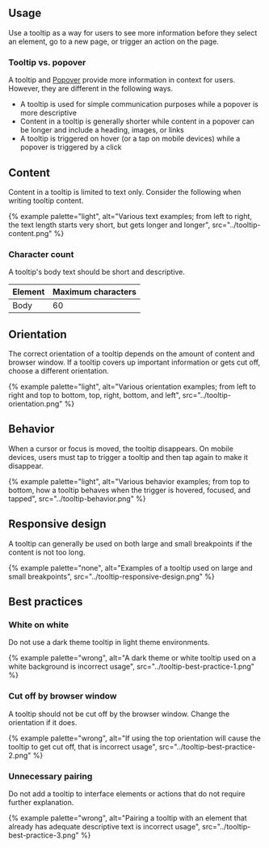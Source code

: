 ## Usage 
Use a tooltip as a way for users to see more information before they select an element, go to a new page, or trigger an action on the page.
### Tooltip vs. popover 
A tooltip and [Popover](/elements/popover) provide more information in context for users. However, they are different in the following ways.

- A tooltip is used for simple communication purposes while a popover is more descriptive
- Content in a tooltip is generally shorter while content in a popover can be longer and include a heading, images, or links
- A tooltip is triggered on hover (or a tap on mobile devices) while a popover is triggered by a click
## Content 
Content in a tooltip is limited to text only. Consider the following when writing tooltip content.

{% example palette="light",
          alt="Various text examples; from left to right, the text length starts very short, but gets longer and longer",
          src="../tooltip-content.png" %}

### Character count

A tooltip's body text should be short and descriptive.

| Element | Maximum characters |
| ------- | ------------------ |
| Body    | 60                 |

## Orientation 
The correct orientation of a tooltip depends on the amount of content and browser window. If a tooltip covers up important information or gets cut off, choose a different orientation.

{% example palette="light",
          alt="Various orientation examples; from left to right and top to bottom, top, right, bottom, and left",
          src="../tooltip-orientation.png" %}

## Behavior 
When a cursor or focus is moved, the tooltip disappears. On mobile devices, users must tap to trigger a tooltip and then tap again to make it disappear.

{% example palette="light",
          alt="Various behavior examples; from top to bottom, how a tooltip behaves when the trigger is hovered, focused, and tapped",
          src="../tooltip-behavior.png" %}

## Responsive design 
A tooltip can generally be used on both large and small breakpoints if the content is not too long.

{% example palette="none",
          alt="Examples of a tooltip used on large and small breakpoints",
          src="../tooltip-responsive-design.png" %}

## Best practices 
### White on white 
Do not use a dark theme tooltip in light theme environments.

{% example palette="wrong",
          alt="A dark theme or white tooltip used on a white background is incorrect usage",
          src="../tooltip-best-practice-1.png" %}

### Cut off by browser window 
A tooltip should not be cut off by the browser window. Change the orientation if it does.

{% example palette="wrong",
          alt="If using the top orientation will cause the tooltip to get cut off, that is incorrect usage",
          src="../tooltip-best-practice-2.png" %}

### Unnecessary pairing 
Do not add a tooltip to interface elements or actions that do not require further explanation.

{% example palette="wrong",
          alt="Pairing a tooltip with an element that already has adequate descriptive text is incorrect usage",
          src="../tooltip-best-practice-3.png" %}
